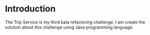 # Introduction
The Trip Service is my third kata refactoring challenge. I am create the solution about this challenge using Java programming language.

